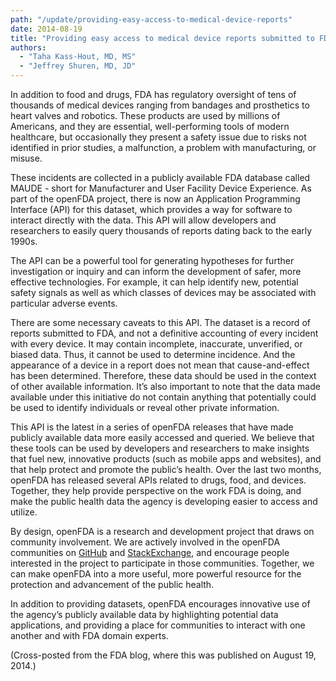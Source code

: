 ```yaml
---
path: "/update/providing-easy-access-to-medical-device-reports"
date: 2014-08-19
title: "Providing easy access to medical device reports submitted to FDA since the early 1990s"
authors:
  - "Taha Kass-Hout, MD, MS"
  - "Jeffrey Shuren, MD, JD"
---
```

In addition to food and drugs, FDA has regulatory oversight of tens of thousands of medical devices ranging from bandages and prosthetics to heart valves and robotics. These products are used by millions of Americans, and they are essential, well-performing tools of modern healthcare, but occasionally they present a safety issue due to risks not identified in prior studies, a malfunction, a problem with manufacturing, or misuse.

These incidents are collected in a publicly available FDA database called MAUDE - short for Manufacturer and User Facility Device Experience. As part of the openFDA project, there is now an Application Programming Interface (API) for this dataset, which provides a way for software to interact directly with the data. This API will allow developers and researchers to easily query thousands of reports dating back to the early 1990s.

The API can be a powerful tool for generating hypotheses for further investigation or inquiry and can inform the development of safer, more effective technologies. For example, it can help identify new, potential safety signals as well as which classes of devices may be associated with particular adverse events.

There are some necessary caveats to this API. The dataset is a record of reports submitted to FDA, and not a definitive accounting of every incident with every device. It may contain incomplete, inaccurate, unverified, or biased data. Thus, it cannot be used to determine incidence. And the appearance of a device in a report does not mean that cause-and-effect has been determined. Therefore, these data should be used in the context of other available information. It’s also important to note that the data made available under this initiative do not contain anything that potentially could be used to identify individuals or reveal other private information.

This API is the latest in a series of openFDA releases that have made publicly available data more easily accessed and queried. We believe that these tools can be used by developers and researchers to make insights that fuel new, innovative products (such as mobile apps and websites), and that help protect and promote the public’s health. Over the last two months, openFDA has released several APIs related to drugs, food, and devices. Together, they help provide perspective on the work FDA is doing, and make the public health data the agency is developing easier to access and utilize.

By design, openFDA is a research and development project that draws on community involvement. We are actively involved in the openFDA communities on <a class="link-external" href="http://github.com/FDA/openfda">GitHub</a> and <a class="link-external" href="https://opendata.stackexchange.com/questions/tagged/openfda">StackExchange</a>, and encourage people interested in the project to participate in those communities. Together, we can make openFDA into a more useful, more powerful resource for the protection and advancement of the public health.

In addition to providing datasets, openFDA encourages innovative use of the agency’s publicly available data by highlighting potential data applications, and providing a place for communities to interact with one another and with FDA domain experts.

(Cross-posted from the FDA blog, where this was published on August 19, 2014.)